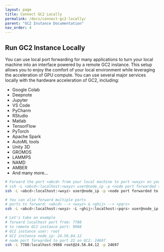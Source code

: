 ```yaml
---
layout: page
title: Connect GC2 Locally
permalink: /docs/connect-gc2-locally/
parent: "GC2 Instance Documentation"
nav_order: 4
---
```


## Run GC2 Instance Locally

You can use local port forwarding for many applications to turn your local machine into an interface powered by a remote GC2 instance. This setup allows you to enjoy the comfort of your local environment while leveraging the acceleration of GPU compute. You can use several major services locally with the hardware acceleration of GC2, including:

* Google Colab
* Deepnote
* Jupyter
* VS Code
* PyCharm
* RStudio
* Matlab
* TensorFlow
* PyTorch
* Apache Spark
* AutoML tools
* Unity 3D
* GROMOS
* LAMMPS
* NAMD
* AMBER
* And many more…

```bash
# Forward the port <abcd> from your local machine to port <wxyz> on your remote GC2 machine
# ssh -L <abcd>:localhost:<wxyz> user@node_ip -p <node port forwarded to port 22 on GC2>
ssh -L <abcd>:localhost:<wxyz> user@node_ip -p <node port forwarded to port 22 on GC2>
```

```bash
# You can also forward multiple ports
# ports to forward: <abcd> --> <wxyz> & <ghij> --> <pqrs>
ssh -L <abcd>:localhost:<wxyz> -L <ghij>:localhost:<pqrs> user@node_ip -p <node port forwarded to port 22 on GC2>
```

```bash
# Let's take an example
# forward localhost port from: 7788
# to remote GC2 instance port: 9988
# GC2 instance user: root
# GC2 instance node_ip: 24.56.84.12
# node port forwarded to port 22 on GC2: 24697
ssh -L 7788:localhost:9988 root@24.56.84.12 -p 24697
```